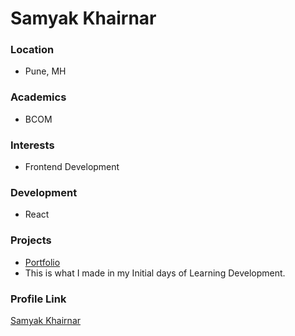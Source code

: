 # Samyak Khairnar

### Location

- Pune, MH

### Academics

- BCOM

### Interests

- Frontend Development

### Development

- React

### Projects

- [Portfolio](https://github.com/SamyakKhairnar/Portfolio-NeoG-Camp) 
- This is what I made in my Initial days of Learning Development.

### Profile Link

[Samyak Khairnar](https://github.com/SamyakKhairnar)